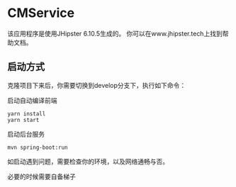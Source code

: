 # CMService

该应用程序是使用JHipster 6.10.5生成的。
你可以在www.jhipster.tech上找到帮助文档。

## 启动方式

克隆项目下来后，你需要切换到develop分支下，执行如下命令：

启动自动编译前端

```
yarn install
yarn start
```

启动后台服务

```
mvn spring-boot:run
```

如启动遇到问题，需要检查你的环境，以及网络通畅与否。

必要的时候需要自备梯子
